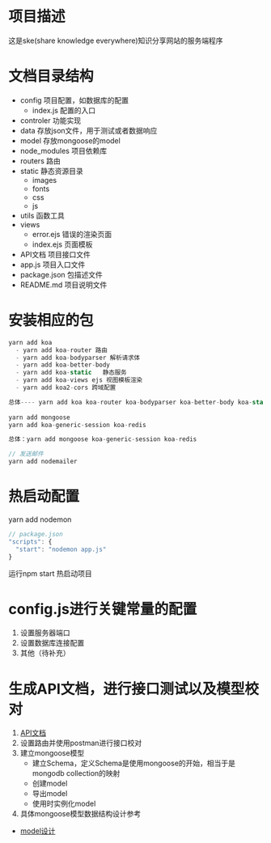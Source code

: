 # 项目描述
这是ske(share knowledge everywhere)知识分享网站的服务端程序

# 文档目录结构
  - config 项目配置，如数据库的配置
    - index.js 配置的入口
  - controler 功能实现
  - data  存放json文件，用于测试或者数据响应
  - model 存放mongoose的model
  - node_modules 项目依赖库
  - routers 路由
  - static 静态资源目录
      - images
      - fonts
      - css
      - js
  - utils 函数工具
  - views
    - error.ejs 错误的渲染页面
    - index.ejs 页面模板
  - API文档 项目接口文件
  - app.js 项目入口文件
  - package.json 包描述文件
  - README.md 项目说明文件

# 安装相应的包
```js
yarn add koa
  - yarn add koa-router 路由
  - yarn add koa-bodyparser 解析请求体
  - yarn add koa-better-body  
  - yarn add koa-static   静态服务
  - yarn add koa-views ejs 视图模板渲染
  - yarn add koa2-cors 跨域配置

总体---- yarn add koa koa-router koa-bodyparser koa-better-body koa-static  koa-views ejs koa2-cors
  
yarn add mongoose
yarn add koa-generic-session koa-redis

总体：yarn add mongoose koa-generic-session koa-redis

// 发送邮件
yarn add nodemailer
```

# 热启动配置
yarn add nodemon
```js
// package.json
"scripts": {
  "start": "nodemon app.js"
}
```
运行npm start 热启动项目

# config.js进行关键常量的配置
1. 设置服务器端口
2. 设置数据库连接配置
3. 其他（待补充）

# 生成API文档，进行接口测试以及模型校对
1. [API文档](./API文档)
2. 设置路由并使用postman进行接口校对
3. 建立mongoose模型
   - 建立Schema，定义Schema是使用mongoose的开始，相当于是mongodb collection的映射
   - 创建model
   - 导出model
   - 使用时实例化model
4. 具体mongoose模型数据结构设计参考  
  - [model设计](./user-model.md)



